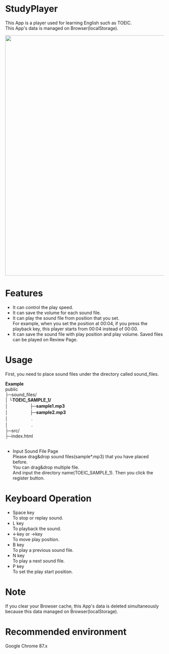 # StudyPlayer
This App is a player used for learning English such as TOEIC. <br/>
This App's data is managed on Browser(localStorage).

<img src="https://user-images.githubusercontent.com/64642177/104330083-fe68bc00-5530-11eb-8f9f-fc0b8af425da.png" width="760px">

# Features

* It can control the play speed.
* It can save the volume for each sound file.
* It can play the sound file from position that you set. <br/>
For example, when you set the position at 00:04, if you press the playback key, this player starts from 00:04 instead of 00:00.  
* It can save the sound file with play position and play volume. Saved files can be played on Review Page.

# Usage

First, you need to place sound files under the directory called sound_files.

**Example**<br/>
public <br/>
├─sound_files/<br/>
│    └**TOEIC_SAMPLE_1/**<br/>
│　　　　　├─**sample1.mp3**<br/>
│　　　　　├─**sample2.mp3**<br/>
│ 　　　　　.<br/>
│ 　　　　　.<br/>
├─src/<br/>
├─index.html<br/>
<br/>

* Input Sound File Page <br/>
Please drag&drop sound files(sample*.mp3) that you have placed before. <br/>
You can drag&drop multiple file.<br/>
And input the directory name(TOEIC_SAMPLE_1). Then you click the register button. <br/>

# Keyboard Operation 

* Space key<br/>To stop or replay sound.<br/>
* L key<br/>To playback the sound.<br/>
* ←key or →key<br/>To move play position.<br/>
* B key<br/>To play a previous sound file.<br/>
* N key<br/>To play a next sound file.<br/>
* P key<br/>To set the play start position.<br/>

# Note

If you clear your Browser cache, this App's data is deleted simultaneously because this data managed on Browser(localStorage). 

# Recommended environment

Google Chrome 87.x
